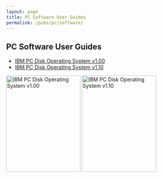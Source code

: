 ```yaml
---
layout: page
title: PC Software User Guides
permalink: /pubs/pc/software/
---
```


PC Software User Guides
---

* [IBM PC Disk Operating System v1.00](dos/PCDOS100/)
* [IBM PC Disk Operating System v1.10](dos/PCDOS110/)

[<img src="http://static.pcjs.org/pubs/pc/software/dos/PCDOS100/thumbs/PCDOS100.jpg" width="200" height="260" alt="IBM PC Disk Operating System v1.00"/>](dos/PCDOS100/)
[<img src="http://static.pcjs.org/pubs/pc/software/dos/PCDOS110/thumbs/PCDOS110.jpg" width="200" height="260" alt="IBM PC Disk Operating System v1.10"/>](dos/PCDOS110/)

